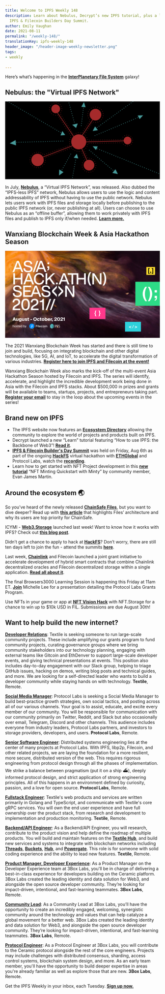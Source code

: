```yaml
---
title: Welcome to IPFS Weekly 148
description: Learn about Nebulus, Decrypt’s new IPFS tutorial, plus a look at HackFS
  IPFS & Filecoin Builders Day Summit.
author: Emily Vaughan
date: 2021-08-11
permalink: "/weekly-148/"
translationKey: ipfs-weekly-148
header_image: "/header-image-weekly-newsletter.png"
tags:
- weekly

---
```

Here’s what’s happening in the [**InterPlanetary File System**](https://ipfs.io/) galaxy!

## Nebulus: the "Virtual IPFS Network"

![](../assets/128422071-318a1ec9-25d7-417e-8633-8e31b7611047.png)

In July, [**Nebulus**](https://nebulus.dev/), a “Virtual IPFS Network”, was released. Also dubbed the “IPFS-less IPFS” network, Nebulus allows users to use the logic and content addressability of IPFS without having to use the public network. Nebulus lets users work with IPFS files and storage locally before publishing to the public IPFS network (or, never publishing at all). Users can choose to use Nebulus as an “offline buffer”, allowing them to work privately with IPFS files and publish to IPFS only if/when needed. [**Learn more.**](https://blog.ipfs.io/2021-08-09-nebulus/)

## Wanxiang Blockchain Week & Asia Hackathon Season

![](../assets/twitter-2.png)

The 2021 Wanxiang Blockchain Week has started and there is still time to join and build, focusing on integrating blockchain and other digital technologies, like 5G, AI, and IoT, to accelerate the digital transformation of various industries. [**Register here to join IPFS and Filecoin at the event!**](https://hackerlink.io/en/grant/Wanxiang/1)

  
Wanxiang Blockchain Week also marks the kick-off of the multi-event Asia Hackathon Season hosted by Filecoin and IPFS. The series will identify, accelerate, and highlight the incredible development work being done in Asia with the Filecoin and IPFS stacks. About $500,000 in prizes and grants will be available to teams, startups, projects, and entrepreneurs taking part. [**Register your email**](https://filecoin-community.typeform.com/to/scRusMWz) to stay in the loop about the upcoming events in the series!

## Brand new on IPFS

* The IPFS website now features an [**Ecosystem Directory**](https://ecosystem.ipfs.io/) allowing the community to explore the world of projects and products built on IPFS.
* Decrypt launched a new “Learn” tutorial featuring “How to use IPFS: the Backbone of Web3”! [**Read it**](https://decrypt.co/resources/how-to-use-ipfs-the-backbone-of-web3).
* [**IPFS & Filecoin Builder's Day Summit**](https://www.youtube.com/watch?v=tdqIvaZ28ns) was held on Friday, Aug 6th as part of the ongoing [**HackFS**](https://hackfs.com/) virtual hackathon with [**ETHGlobal**](https://ethglobal.co/) and Protocol Labs, watch the [**recording**](https://www.youtube.com/watch?v=tdqIvaZ28ns).
* Learn how to get started with NFT Project development in this [**new tutorial**](https://www.ejm.dev/nft-minting-quickstart-w-minty) “NFT Minting Quickstart with Minty” by community member, Evan James Martin.

## Around the ecosystem 🌏

So you’ve heard of the newly released [**ChainSafe Files**](https://files.chainsafe.io/), but you want to dive deeper? Read up with [**this article**](https://medium.com/chainsafe-systems/chainsafe-files-building-a-privacy-preserving-cloud-storage-bfa6d9eef3b2) that highlights Files’ architecture and why its users are top priority for ChainSafe.  
  
ICYMI - [**Web3.Storage**](https://web3.storage/) launched last week! Want to know how it works with IPFS? Check out [**this blog post**](https://filecoin.io/blog/posts/introducing-web3-storage/).   
  
Didn’t get a chance to apply to hack at [**HackFS**](https://hackfs.com/)? Don’t worry, there are still ten days left to join the fun - attend the summits [**here**](https://hackfs.com/).  
  
Last week, [**Chainlink**](http://chain.link/) and Filecoin launched a joint grant initiative to accelerate development of hybrid smart contracts that combine Chainlink decentralized oracles and Filecoin decentralized storage within a single application. [**Read all about it**](https://filecoin.io/blog/posts/announcing-chainlink-filecoin-joint-grants-for-dapps-combining-decentralized-storage-and-oracles/).  
  
The final Browsers3000 Learning Session is happening this Friday at 11am ET. [**Join**](https://protocol.zoom.us/meeting/register/tJwtdOiprjksE92l9qIVfgHKtUhhsgkuKau8) Michelle Lee for a presentation detailing the Protocol Labs Grants Program.  
  
Use NFTs in your game or app at [**NFT Vision Hack**](https://www.nftvisionhack.com/filecoin-and-ipfs) with NFT.Storage for a chance to win up to $10k USD in FIL. Submissions are due August 30th!

## Want to help build the new internet?

[**Developer Relations**](https://boards.greenhouse.io/textileio/jobs/4075619004): Textile is seeking someone to run large-scale community projects. These include amplifying our grants program to fund community projects, curating governance groups where we bring community stakeholders into our technology planning, engaging with external teams like Gitcoin and EthDenver to support large-scale developer events, and giving technical presentations at events. This position also includes day-to-day engagement with our Slack group, helping to triage GitHub issues, hacking on demos, writing blog posts and technical guides, and more. We are looking for a self-directed leader who wants to build a developer community while staying hands on with technology. **Textile**, Remote.

[**Social Media Manager**](https://jobs.lever.co/protocol/c7b59dee-673b-42ff-85db-69e27a253f60): Protocol Labs is seeking a Social Media Manager to build best-practice growth strategies, own social tactics, and posting across all of our various channels. Your goal is to assist, educate, and excite every member of our community. You will be responsible for communication with our community primarily on Twitter, Reddit, and Slack but also occasionally over email, Telegram, Discord and other channels. This audience includes everyone from industry leaders, Protocol Labs partners, and investors to storage providers, developers, and users. **Protocol Labs**, Remote.

[**Senior Software Engineer**](https://jobs.lever.co/protocol/3490e571-4d47-487e-a47f-b02f08668290): Distributed systems engineering lies at the center of many projects at Protocol Labs. With IPFS, libp2p, Filecoin, and other related projects, we are laying the foundation for a more resilient, more secure, distributed version of the web. This requires rigorous engineering from protocol design through all the phases of implementation. We strike a balance between pragmatism (put it on a ship :ferry:), deeply informed protocol design, and strict application of strong engineering principles. All of this happens in an environment defined by curiosity, passion, and a love for open source. **Protocol Labs**, Remote.

[**Fullstack Engineer**](https://boards.greenhouse.io/textileio/jobs/4017984004): Textile's web products and services are written primarily in Golang and TypeScript, and communicate with Textile's core gRPC services. You will own the end user experience and have full ownership over the product stack, from research and development to implementation and production monitoring. **Textile**, Remote.

[**Backend/API Engineer**](https://boards.greenhouse.io/textileio/jobs/4017981004): As a Backend/API Engineer, you will research, contribute to the product vision and help define the roadmap of multiple products. You will build and maintain features on the [**Textile Hub**](https://github.com/textileio/textile), and build new services and systems to integrate with blockchain networks including [**Threads**](https://github.com/textileio/go-threads), [**Buckets**](https://github.com/textileio/go-buckets), [**Hub**](https://github.com/textileio/textile), and [**Powergate**](https://github.com/textileio/powergate). This role is for someone with solid coding experience and the ability to lead new features. **Textile**, Remote.

[**Product Manager, Developer Experience**](https://jobs.lever.co/3box/68e3cf44-5ee8-4b2a-b872-bca815bf5caf): As a Product Manager on the Developer Experience team at 3Box Labs, you'll be in charge of delivering a best-in-class experience for developers building on the Ceramic platform. 3Box Labs created the leading identity and data solution for Web3, and alongside the open source developer community. They’re looking for impact-driven, intentional, and fast-learning teammates. **3Box Labs**, Remote.

[**Community Lead**](https://jobs.lever.co/3box/cac4d9b2-4822-4c91-99b8-16c5d3dd75b6): As a Community Lead at 3Box Labs, you’ll have the opportunity to create an incredibly engaged, welcoming, synergistic community around the technology and values that can help catalyze a global movement for a better web. 3Box Labs created the leading identity and data solution for Web3, and alongside the open source developer community. They’re looking for impact-driven, intentional, and fast-learning teammates. **3Box Labs**, Remote.

[**Protocol Engineer**](https://jobs.lever.co/3box/c766b0f1-d0e2-4c54-928d-c09152a94074): As a Protocol Engineer at 3Box Labs, you will contribute to the Ceramic protocol alongside the rest of the core engineers. Projects may include challenges with distributed consensus, sharding, access control systems, blockchain system design, and more. As an early team member, you'll have the opportunity to build deeper expertise in areas you're already familiar as well as explore those that are new. **3Box Labs**, Remote.

Get the IPFS Weekly in your inbox, each Tuesday. [**Sign up now.**](https://ipfs.us4.list-manage.com/subscribe?u=25473244c7d18b897f5a1ff6b&id=cad54b2230)